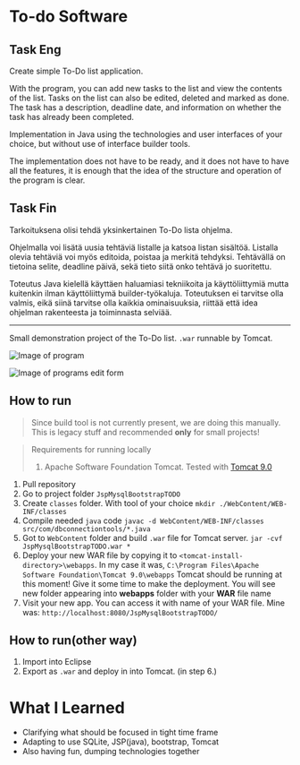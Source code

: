 # To-do Software

## Task Eng

Create simple To-Do list application.

With the program, you can add new tasks to the list and view the contents of the list.
Tasks on the list can also be edited, deleted and marked as done.
The task has a description, deadline date, and information on whether the task has already been completed.

Implementation in Java using the technologies and user interfaces of your choice, but without use of interface builder tools.

The implementation does not have to be ready, and it does not have to have all the features, it is enough that the idea of ​​the structure and operation of the program is clear.

## Task Fin

Tarkoituksena olisi tehdä yksinkertainen To-Do lista ohjelma.

Ohjelmalla voi lisätä uusia tehtäviä listalle ja katsoa listan sisältöä.
Listalla olevia tehtäviä voi myös editoida, poistaa ja merkitä tehdyksi.
Tehtävällä on tietoina selite, deadline päivä, sekä tieto siitä onko tehtävä jo suoritettu.


Toteutus Java kielellä käyttäen haluamiasi tekniikoita ja käyttöliittymiä mutta kuitenkin ilman käyttöliittymä builder-työkaluja.
Toteutuksen ei tarvitse olla valmis, eikä siinä tarvitse olla kaikkia ominaisuuksia, riittää että idea ohjelman rakenteesta ja toiminnasta selviää.

<hr>

Small demonstration project of the To-Do list. `.war` runnable by Tomcat.

![Image of program](kuva1.PNG)

![Image of programs edit form](kuva2.PNG)

## How to run

> Since build tool is not currently present, we are doing this manually. This is legacy stuff and recommended **only** for small projects!

> Requirements for running locally
> 1. Apache Software Foundation Tomcat. Tested with [Tomcat 9.0](https://tomcat.apache.org/download-90.cgi)

1. Pull repository
2. Go to project folder `JspMysqlBootstrapTODO`
3. Create `classes` folder. With tool of your choice 
`mkdir ./WebContent/WEB-INF/classes`
4. Compile needed `java` code 
`javac -d WebContent/WEB-INF/classes src/com/dbconnectiontools/*.java` 
5. Got to `WebContent` folder and build `.war` file for Tomcat server.
`jar -cvf JspMysqlBootstrapTODO.war *`
6. Deploy your new WAR file by copying it to `<tomcat-install-directory>\webapps`. In my case it was, 
`C:\Program Files\Apache Software Foundation\Tomcat 9.0\webapps`
Tomcat should be running at this moment!
Give it some time to make the deployment. You will see new folder appearing into **webapps** folder with your **WAR** file name
7. Visit your new app. You can access it with name of your WAR file. Mine was:
`http://localhost:8080/JspMysqlBootstrapTODO/`


## How to run(other way)

1. Import into Eclipse
2. Export as `.war` and deploy in into Tomcat. (in step 6.)

# What I Learned

* Clarifying what should be focused in tight time frame
* Adapting to use SQLite, JSP(java), bootstrap, Tomcat
* Also having fun, dumping technologies together





